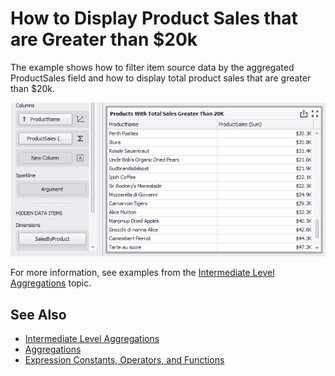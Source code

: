 # How to Display Product Sales that are Greater than $20k

The example shows how to filter item source data by the aggregated ProductSales field and how to display total product sales that are greater than $20k.

![grid](images/grid.png)

For more information, see examples from the [Intermediate Level Aggregations](https://docs.devexpress.com/Dashboard/115870/) topic.

## See Also
- [Intermediate Level Aggregations](https://docs.devexpress.com/Dashboard/115870/)
- [Aggregations](https://docs.devexpress.com/Dashboard/115894/)
- [Expression Constants, Operators, and Functions](https://docs.devexpress.com/Dashboard/400122/)